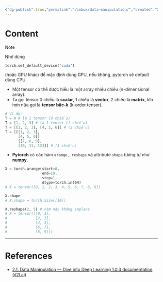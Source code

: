 ```yaml
---
{"dg-publish":true,"permalink":"/inbox/data-manipulation/","created":"2024-02-26T09:09:02.907+07:00","updated":"2024-02-26T09:49:47.865+07:00"}
---
```


# Content

>[!note]
>Nhớ dùng
>```python 
>torch.set_default_device("cuda")
>```
>(hoặc GPU khác) để mặc định dùng GPU, nếu không, pytorch sẽ default dùng CPU.

- Một tensor có thể được hiểu là một array nhiều chiều (n-dimensional array).
- Ta gọi tensor 0 chiều là **scalar**, 1 chiều là **vector**, 2 chiều là **matrix**, lớn hơn nữa gọi là **tensor bậc-k** (k-order tensor).
```python
# Ví dụ:
T = 0 # là 1 tensor (0 chiều)
T = [1, 2, 3] # là 1 tensor (1 chiều)
T = [[1, 2, 3], [4, 5, 6]] # (2 chiều)
T = [[[1, 2, 3],
	  [4, 5, 6]]
	  [[7, 8, 9],
	  [10, 11, 12]]] # (3 chiều)
``` 
- **Pytorch** có các hàm ```arange, reshape``` và attribute ```shape``` tương tự như **numpy**.
```python
X = torch.arange(start=0,
				 end=10,
				 step=1,
				 dtype=torch.int64)
# X = tensor([0, 1, 2, 3, 4, 5, 6, 7, 8, 9])

X.shape
# X.shape = torch.Size([10])

X.reshape(2, 5) # hàm này không inplace
# X = tensor([[0, 1],
#             [2, 3],
#             [4, 5],
#             [6, 7],
#             [8, 9]])
```
---

# References

- [2.1. Data Manipulation — Dive into Deep Learning 1.0.3 documentation (d2l.ai)](https://d2l.ai/chapter_preliminaries/ndarray.html)